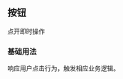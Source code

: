 
## 按钮

点开即时操作

### 基础用法

响应用户点击行为，触发相应业务逻辑。

<code
  src="./demo.tsx"
  title="按钮类型"
  desc="按钮有四种类型：默认按钮、主要按钮、虚线按钮和危险按钮。"
/>

<code
  src="./demo2.tsx"
  title="按钮尺寸"
  desc="按钮有大、中、小三种尺寸。"
/>

<code
  src="./demo3.tsx"
  title="幽灵按钮"
  desc="幽灵按钮常用在有色背景上。"
  background= "rgb(190, 200, 200)"
/>



